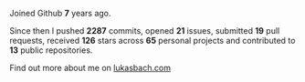 Joined Github **7** years ago.

Since then I pushed **2287** commits, opened **21** issues, submitted **19** pull requests, received **126** stars across **65** personal projects and contributed to **13** public repositories.

Find out more about me on [lukasbach.com](https://lukasbach.com)
